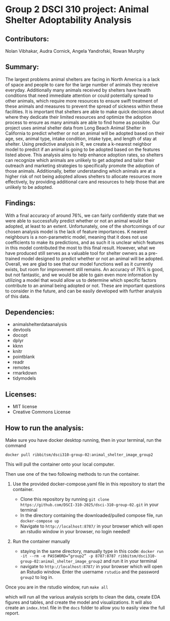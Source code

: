 # Group 2 DSCI 310 project: Animal Shelter Adoptability Analysis
## Contributors:
Nolan Vibhakar, Audra Cornick, Angela Yandrofski, Rowan Murphy

## Summary:
The largest problems animal shelters are facing in North America is a lack of space and people to care for the large number of animals they receive everyday. Additionally many animals received by shelters have health conditions that need immediate attention or could potentially spread to other animals, which require more resources to ensure swift treatment of these animals and measures to prevent the spread of sickness within these facilities. It is important that shelters are able to make quick decisions about where they dedicate their limited resources and optimize the adoption process to ensure as many animals are able to find home as possible.
Our project uses animal shelter data from Long Beach Animal Shelter in California to predict whether or not an animal will be adopted based on their age, sex, animal type, intake condition, intake type, and length of stay at shelter. Using predictive analysis in R, we create a k-nearest neighbor model to predict if an animal is going to be adopted based on the features listed above. 
This analysis aims to help enhance adoption rates, so shelters can recognize which animals are unlikely to get adopted and tailor their outreach and marketing strategies to specifically promote the adoption of those animals. Additionally, better understanding which animals are at a higher risk of not being adopted allows shelters to allocate resources more effectively, by providing additional care and resources to help those that are unlikely to be adopted.

## Findings:
With a final accuracy of around 76%, we can fairly confidently state that we were able to successfully predict whether or not an animal would be adopted, at least to an extent. Unfortunately, one of the shortcomings of our chosen analysis model is the lack of feature importances. K nearest neighbours is a non-parametric model, meaning that it does not use coefficients to make its predictions, and as such it is unclear which features in this model contributed the most to this final result. However, what we have produced still serves as a valuable tool for shelter owners as a pre-trained model designed to predict whether or not an animal will be adopted. Overall, we are glad to see that our model functions well as it currently exists, but room for improvement still remains. An accuracy of 76% is good, but not fantastic, and we would be able to gain even more information by utilizing a model that would allow us to determine which specific factors contribute to an animal being adopted or not. These are important questions to consider in the future, and can be easily developed with further analysis of this data.

## Dependencies:
- animalshelterdataanalysis
- devtools
- docopt
- dplyr
- kknn
- knitr
- pointblank
- readr
- remotes
- rmarkdown
- tidymodels

## Licenses:
- MIT license
- Creative Commons License

## How to run the analysis:
Make sure you have docker desktop running, then in your terminal, run the command

`docker pull ribbitsm/dsci310-group-02:animal_shelter_image_group2`

This will pull the container onto your local computer. 

Then use one of the two following methods to run the container.

1. Use the provided docker-compose.yaml file in this repository to start the container.
   - Clone this repository by running `git clone https://github.com/DSCI-310-2025/dsci-310-group-02.git` in your terminal
   - In the directory containing the downloaded/pulled compose file, run `docker-compose up`
   - Navigate to `http://localhost:8787/` in your browser which will open an rstudio window in your browser, no login needed!

2. Run the container manually
   - staying in the same directory, manually type in this code: `docker run -it --rm -e PASSWORD=“group2” -p 8787:8787 ribbitsm/dsci310-group-02:animal_shelter_image_group2` and run it in your terminal
   - navigate to `http://localhost:8787/` in your browser which will open an Rstudio window. Enter the username `rstudio` and the password `group2` to log in.

Once you are in the rstudio window, run
`make all`

which will run all the various analysis scripts to clean the data, create EDA figures and tables, and create the model and visualizations. It will also create an `index.html` file in the `docs` folder to allow you to easily view the full report.

